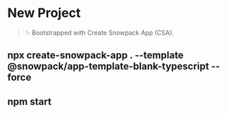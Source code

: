 # New Project

> ✨ Bootstrapped with Create Snowpack App (CSA).

## npx create-snowpack-app . --template @snowpack/app-template-blank-typescript --force

## npm start
